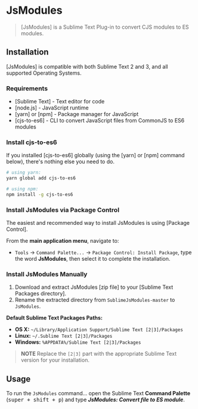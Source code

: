 # JsModules

> [JsModules] is a Sublime Text Plug-in to convert CJS modules to ES modules.

## Installation

[JsModules] is compatible with both Sublime Text 2 and 3, and all supported
Operating Systems.

### Requirements

- [Sublime Text] - Text editor for code
- [node.js] - JavaScript runtime
- [yarn] or [npm] - Package manager for JavaScript
- [cjs-to-es6] - CLI to convert JavaScript files from CommonJS to ES6 modules

### Install cjs-to-es6

If you installed [cjs-to-es6] globally (using the [yarn] or [npm] command below), there's nothing else you need to do.

```bash
# using yarn:
yarn global add cjs-to-es6

# using npm:
npm install -g cjs-to-es6
```

### Install JsModules via Package Control

The easiest and recommended way to install Js​Modules is using [Package Control].

From the **main application menu**, navigate to:

- `Tools` -> `Command Palette...` -> `Package Control: Install Package`, type
  the word **JsModules**, then select it to complete the installation.

### Install JsModules Manually

1. Download and extract Js​Modules [zip file] to your [Sublime Text Packages directory].
2. Rename the extracted directory from `SublimeJsModules-master` to `JsModules`.

**Default Sublime Text Packages Paths:**
<a name="default-st-paths"></a>

- **OS X:** `~/Library/Application Support/Sublime Text [2|3]/Packages`
- **Linux:** `~/.Sublime Text [2|3]/Packages`
- **Windows:** `%APPDATA%/Sublime Text [2|3]/Packages`

> **NOTE** Replace the `[2|3]` part with the appropriate Sublime Text
> version for your installation.

## Usage

To run the `JsModules` command... open the Sublime Text **Command Palette**
(<kbd>super + shift + p</kbd>) and type ***JsModules: Convert file to ES module***.
